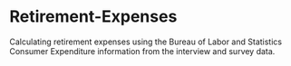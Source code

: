 # Retirement-Expenses
Calculating retirement expenses using the Bureau of Labor and Statistics Consumer Expenditure information from the interview and survey data.
